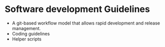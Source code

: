 # Software development Guidelines

- A git-based workflow model that allows rapid development and release management.
- Coding guidelines
- Helper scripts
